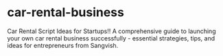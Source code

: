 # car-rental-business
Car Rental Script Ideas for Startups!! A comprehensive guide to launching your own car rental business successfully - essential strategies, tips, and ideas for entrepreneurs from Sangvish.
